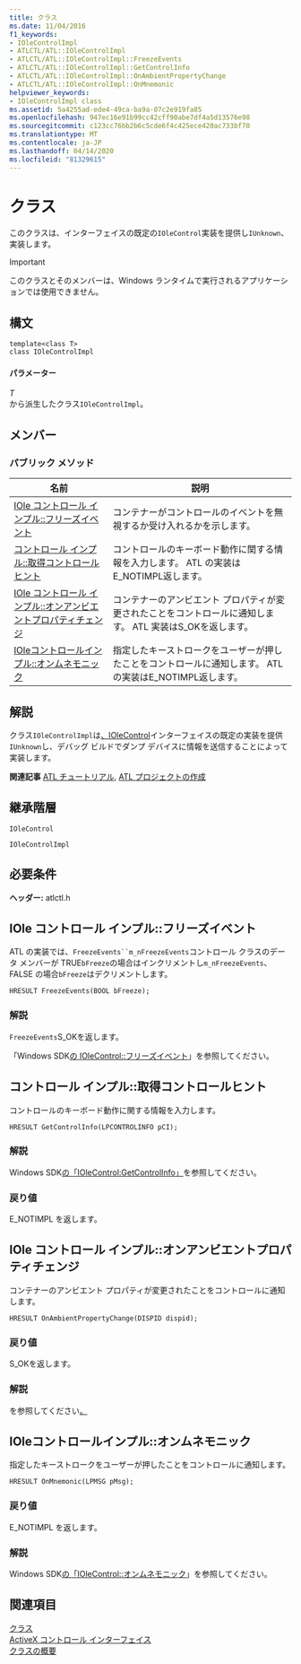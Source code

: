 ```yaml
---
title: クラス
ms.date: 11/04/2016
f1_keywords:
- IOleControlImpl
- ATLCTL/ATL::IOleControlImpl
- ATLCTL/ATL::IOleControlImpl::FreezeEvents
- ATLCTL/ATL::IOleControlImpl::GetControlInfo
- ATLCTL/ATL::IOleControlImpl::OnAmbientPropertyChange
- ATLCTL/ATL::IOleControlImpl::OnMnemonic
helpviewer_keywords:
- IOleControlImpl class
ms.assetid: 5a4255ad-ede4-49ca-ba9a-07c2e919fa85
ms.openlocfilehash: 947ec16e91b99cc42cff90abe7df4a5d13576e98
ms.sourcegitcommit: c123cc76bb2b6c5cde6f4c425ece420ac733bf70
ms.translationtype: MT
ms.contentlocale: ja-JP
ms.lasthandoff: 04/14/2020
ms.locfileid: "81329615"
---
```

# <a name="iolecontrolimpl-class"></a>クラス

このクラスは、インターフェイスの既定の`IOleControl`実装を提供し`IUnknown`、実装します。

> [!IMPORTANT]
> このクラスとそのメンバーは、Windows ランタイムで実行されるアプリケーションでは使用できません。

## <a name="syntax"></a>構文

```
template<class T>
class IOleControlImpl
```

#### <a name="parameters"></a>パラメーター

*T*<br/>
から派生したクラス`IOleControlImpl`。

## <a name="members"></a>メンバー

### <a name="public-methods"></a>パブリック メソッド

|名前|説明|
|----------|-----------------|
|[IOle コントロール インプル::フリーズイベント](#freezeevents)|コンテナーがコントロールのイベントを無視するか受け入れるかを示します。|
|[コントロール インプル::取得コントロールヒント](#getcontrolinfo)|コントロールのキーボード動作に関する情報を入力します。 ATL の実装はE_NOTIMPL返します。|
|[IOle コントロール インプル::オンアンビエントプロパティチェンジ](#onambientpropertychange)|コンテナーのアンビエント プロパティが変更されたことをコントロールに通知します。 ATL 実装はS_OKを返します。|
|[IOleコントロールインプル::オンムネモニック](#onmnemonic)|指定したキーストロークをユーザーが押したことをコントロールに通知します。 ATL の実装はE_NOTIMPL返します。|

## <a name="remarks"></a>解説

クラス`IOleControlImpl`は[、IOleControl](/windows/win32/api/ocidl/nn-ocidl-iolecontrol)インターフェイスの既定の実装を提供`IUnknown`し、デバッグ ビルドでダンプ デバイスに情報を送信することによって実装します。

**関連記事** [ATL チュートリアル](../../atl/active-template-library-atl-tutorial.md), [ATL プロジェクトの作成](../../atl/reference/creating-an-atl-project.md)

## <a name="inheritance-hierarchy"></a>継承階層

`IOleControl`

`IOleControlImpl`

## <a name="requirements"></a>必要条件

**ヘッダー:** atlctl.h

## <a name="iolecontrolimplfreezeevents"></a><a name="freezeevents"></a>IOle コントロール インプル::フリーズイベント

ATL の実装では、`FreezeEvents``m_nFreezeEvents`コントロール クラスのデータ メンバーが TRUE`bFreeze`の場合はインクリメントし`m_nFreezeEvents`、FALSE の場合`bFreeze`はデクリメントします。

```
HRESULT FreezeEvents(BOOL bFreeze);
```

### <a name="remarks"></a>解説

`FreezeEvents`S_OKを返します。

「Windows SDK[の IOleControl::フリーズイベント](/windows/win32/api/ocidl/nf-ocidl-iolecontrol-freezeevents)」を参照してください。

## <a name="iolecontrolimplgetcontrolinfo"></a><a name="getcontrolinfo"></a>コントロール インプル::取得コントロールヒント

コントロールのキーボード動作に関する情報を入力します。

```
HRESULT GetControlInfo(LPCONTROLINFO pCI);
```

### <a name="remarks"></a>解説

Windows SDK[の「IOleControl:GetControlInfo」](/windows/win32/api/ocidl/nf-ocidl-iolecontrol-getcontrolinfo)を参照してください。

### <a name="return-value"></a>戻り値

E_NOTIMPL を返します。

## <a name="iolecontrolimplonambientpropertychange"></a><a name="onambientpropertychange"></a>IOle コントロール インプル::オンアンビエントプロパティチェンジ

コンテナーのアンビエント プロパティが変更されたことをコントロールに通知します。

```
HRESULT OnAmbientPropertyChange(DISPID dispid);
```

### <a name="return-value"></a>戻り値

S_OKを返します。

### <a name="remarks"></a>解説

を参照してください[。](/windows/win32/api/ocidl/nf-ocidl-iolecontrol-onambientpropertychange)

## <a name="iolecontrolimplonmnemonic"></a><a name="onmnemonic"></a>IOleコントロールインプル::オンムネモニック

指定したキーストロークをユーザーが押したことをコントロールに通知します。

```
HRESULT OnMnemonic(LPMSG pMsg);
```

### <a name="return-value"></a>戻り値

E_NOTIMPL を返します。

### <a name="remarks"></a>解説

Windows SDK[の「IOleControl::オンムネモニック](/windows/win32/api/ocidl/nf-ocidl-iolecontrol-onmnemonic)」を参照してください。

## <a name="see-also"></a>関連項目

[クラス](../../atl/reference/ioleobjectimpl-class.md)<br/>
[ActiveX コントロール インターフェイス](/windows/win32/com/activex-controls-interfaces)<br/>
[クラスの概要](../../atl/atl-class-overview.md)
